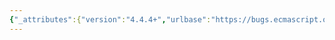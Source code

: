 ```yaml
---
{"_attributes":{"version":"4.4.4+","urlbase":"https://bugs.ecmascript.org/","maintainer":"dherman@mozilla.com"},"bug":{"bug_id":2764,"creation_ts":"2014-05-01 07:22:00 -0700","short_desc":"12.3  Left-Hand-Side Expressions: Update remaining references to \"MemberExpression : new super Arguments_opt\"","delta_ts":"2014-05-22 17:48:14 -0700","product":"Draft for 6th Edition","component":"editorial issue","version":"Rev 24: April 27, 2014 Draft","rep_platform":"All","op_sys":"All","bug_status":"RESOLVED","resolution":"FIXED","priority":"Normal","bug_severity":"normal","everconfirmed":true,"reporter":{"uid":"andrebargull","name":"André Bargull"},"assigned_to":{"uid":"allen","name":"Allen Wirfs-Brock"},"long_desc":[{"commentid":8056,"comment_count":0,"who":{"uid":"andrebargull","name":"André Bargull"},"bug_when":"2014-05-01 07:22:29 -0700","thetext":"12.3  Left-Hand-Side Expressions\n\n- 12.3.1.1 Static Semantics:  Contains\n\nChange \"MemberExpression : new super\" to \"NewExpression : new super\"\n\n\n-  12.3.1.2 Static Semantics:  IsFunctionDefinition\n\nRemove `opt` in \"MemberExpression : new super Arguments_opt\"\nAdd \"NewExpression : new super\"\n\n\n- 12.3.1.3 Static Semantics:  IsIdentifierRef  \n\nRemove `opt` in \"MemberExpression : new super Arguments_opt\"\nAdd \"NewExpression : new super\"\n\n\n- 12.3.1.4 Static Semantics:  IsValidSimpleAssignmentTarget  \n\nRemove `opt` in \"MemberExpression : new super Arguments_opt\"\nAdd \"NewExpression : new super\""},{"commentid":8247,"comment_count":1,"who":{"uid":"allen","name":"Allen Wirfs-Brock"},"bug_when":"2014-05-09 09:59:19 -0700","thetext":"explicit Contains rule for  NewExpression P: new super\ndeleted because it is unnecessary\n\nfixed in rev25 editor's draft"},{"commentid":8593,"comment_count":2,"who":{"uid":"allen","name":"Allen Wirfs-Brock"},"bug_when":"2014-05-22 17:48:14 -0700","thetext":"fixed in rev25"}]}}
---
```

